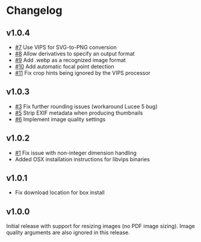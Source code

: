 # Changelog

## v1.0.4

* [#7](https://github.com/pixl8/preside-ext-vips/issues/7) Use VIPS for SVG-to-PNG conversion
* [#8](https://github.com/pixl8/preside-ext-vips/issues/8) Allow derivatives to specify an output format
* [#9](https://github.com/pixl8/preside-ext-vips/issues/9) Add .webp as a recognized image format
* [#10](https://github.com/pixl8/preside-ext-vips/issues/10) Add automatic focal point detection
* [#11](https://github.com/pixl8/preside-ext-vips/issues/11) Fix crop hints being ignored by the VIPS processor

## v1.0.3

* [#3](https://github.com/pixl8/preside-ext-vips/issues/3) Fix further rounding issues (workaround Lucee 5 bug)
* [#5](https://github.com/pixl8/preside-ext-vips/issues/5) Strip EXIF metadata when producing thumbnails
* [#6](https://github.com/pixl8/preside-ext-vips/issues/6) Implement image quality settings

## v1.0.2

* [#1](https://github.com/pixl8/preside-ext-vips/issues/1) Fix issue with non-integer dimension handling
* Added OSX installation instructions for libvips binaries

## v1.0.1

* Fix download location for box install

## v1.0.0

Initial release with support for resizing images (no PDF image sizing). Image quality arguments are also ignored in this release.
